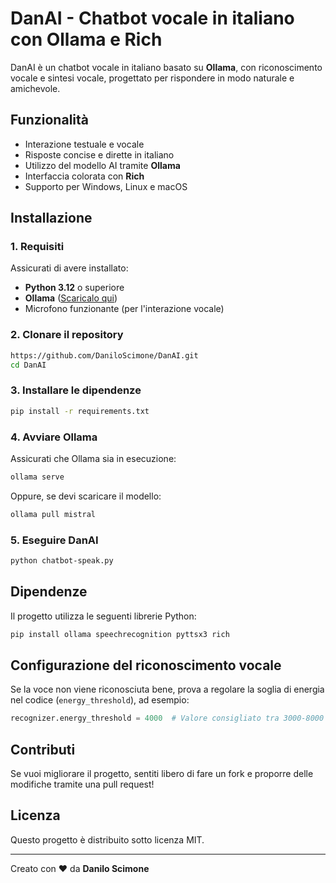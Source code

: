 # DanAI - Chatbot vocale in italiano con Ollama e Rich

DanAI è un chatbot vocale in italiano basato su **Ollama**, con riconoscimento vocale e sintesi vocale, progettato per rispondere in modo naturale e amichevole.

## Funzionalità
- Interazione testuale e vocale
- Risposte concise e dirette in italiano
- Utilizzo del modello AI tramite **Ollama**
- Interfaccia colorata con **Rich**
- Supporto per Windows, Linux e macOS

## Installazione

### 1. Requisiti
Assicurati di avere installato:
- **Python 3.12** o superiore
- **Ollama** ([Scaricalo qui](https://ollama.com))
- Microfono funzionante (per l'interazione vocale)

### 2. Clonare il repository
```sh
https://github.com/DaniloScimone/DanAI.git
cd DanAI
```

### 3. Installare le dipendenze
```sh
pip install -r requirements.txt
```

### 4. Avviare Ollama
Assicurati che Ollama sia in esecuzione:
```sh
ollama serve
```

Oppure, se devi scaricare il modello:
```sh
ollama pull mistral
```

### 5. Eseguire DanAI
```sh
python chatbot-speak.py
```

## Dipendenze
Il progetto utilizza le seguenti librerie Python:
```sh
pip install ollama speechrecognition pyttsx3 rich
```

## Configurazione del riconoscimento vocale
Se la voce non viene riconosciuta bene, prova a regolare la soglia di energia nel codice (`energy_threshold`), ad esempio:
```python
recognizer.energy_threshold = 4000  # Valore consigliato tra 3000-8000
```

## Contributi
Se vuoi migliorare il progetto, sentiti libero di fare un fork e proporre delle modifiche tramite una pull request!

## Licenza
Questo progetto è distribuito sotto licenza MIT.

---
Creato con ❤️ da **Danilo Scimone**

